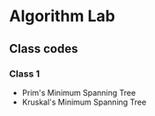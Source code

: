 # Algorithm Lab

## Class codes
### Class 1
- Prim's Minimum Spanning Tree 
- Kruskal's Minimum Spanning Tree 